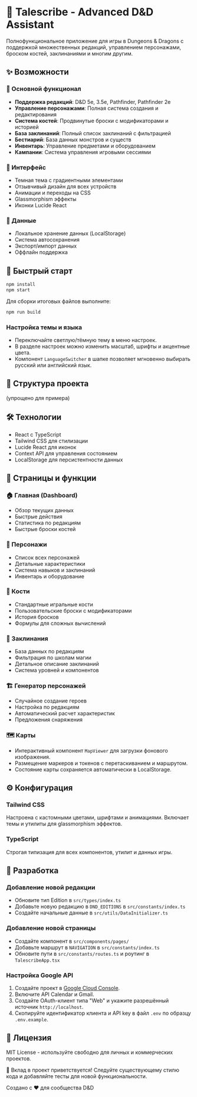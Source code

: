 # 🎲 Talescribe - Advanced D&D Assistant

Полнофункциональное приложение для игры в Dungeons & Dragons с поддержкой множественных редакций, управлением персонажами, броском костей, заклинаниями и многим другим.

## ✨ Возможности

### 🎯 Основной функционал
- **Поддержка редакций**: D&D 5e, 3.5e, Pathfinder, Pathfinder 2e
- **Управление персонажами**: Полная система создания и редактирования
- **Система костей**: Продвинутые броски с модификаторами и историей
- **База заклинаний**: Полный список заклинаний с фильтрацией
- **Бестиарий**: База данных монстров и существ
- **Инвентарь**: Управление предметами и оборудованием
- **Кампании**: Система управления игровыми сессиями

### 🎨 Интерфейс
- Темная тема с градиентными элементами
- Отзывчивый дизайн для всех устройств
- Анимации и переходы на CSS
- Glassmorphism эффекты
- Иконки Lucide React

### 💾 Данные
- Локальное хранение данных (LocalStorage)
- Система автосохранения
- Экспорт/импорт данных
- Оффлайн поддержка

## 🚀 Быстрый старт

```bash
npm install
npm start
```

Для сборки итоговых файлов выполните:

```bash
npm run build
```

### Настройка темы и языка

- Переключайте светлую/тёмную тему в меню настроек.
- В разделе настроек можно изменить масштаб, шрифты и акцентные цвета.
- Компонент `LanguageSwitcher` в шапке позволяет мгновенно выбирать русский или английский язык.

## 📁 Структура проекта
(упрощено для примера)

## 🛠️ Технологии
- React с TypeScript
- Tailwind CSS для стилизации
- Lucide React для иконок
- Context API для управления состоянием
- LocalStorage для персистентности данных

## 📱 Страницы и функции

### 🏠 Главная (Dashboard)
- Обзор текущих данных
- Быстрые действия
- Статистика по редакциям
- Быстрые броски костей

### 👤 Персонажи
- Список всех персонажей
- Детальные характеристики
- Система навыков и заклинаний
- Инвентарь и оборудование

### 🎲 Кости
- Стандартные игральные кости
- Пользовательские броски с модификаторами
- История бросков
- Формулы для сложных вычислений

### 📜 Заклинания
- База данных по редакциям
- Фильтрация по школам магии
- Детальное описание заклинаний
- Система уровней и компонентов

### 🏗️ Генератор персонажей
- Случайное создание героев
- Настройка по редакциям
- Автоматический расчет характеристик
- Предложения снаряжения

### 🗺️ Карты
- Интерактивный компонент `MapViewer` для загрузки фонового изображения.
- Размещение маркеров и токенов с перетаскиванием и маршрутом.
- Состояние карты сохраняется автоматически в LocalStorage.

## ⚙️ Конфигурация

### Tailwind CSS
Настроена с кастомными цветами, шрифтами и анимациями. Включает темы и утилиты для glassmorphism эффектов.

### TypeScript
Строгая типизация для всех компонентов, утилит и данных игры.

## 🔧 Разработка

### Добавление новой редакции
- Обновите тип Edition в `src/types/index.ts`
- Добавьте новую редакцию в `DND_EDITIONS` в `src/constants/index.ts`
- Создайте начальные данные в `src/utils/DataInitializer.ts`

### Добавление новой страницы
- Создайте компонент в `src/components/pages/`
- Добавьте маршрут в `NAVIGATION` в `src/constants/index.ts`
- Обновите пути в `src/constants/routes.ts` и роутинг в `TalescribeApp.tsx`

### Настройка Google API
1. Создайте проект в [Google Cloud Console](https://console.cloud.google.com/).
2. Включите API Calendar и Gmail.
3. Создайте OAuth-клиент типа "Web" и укажите разрешённый источник `http://localhost`.
4. Скопируйте идентификатор клиента и API key в файл `.env` по образцу `.env.example`.

## 📄 Лицензия

MIT License - используйте свободно для личных и коммерческих проектов.

🤝 Вклад в проект приветствуется! Следуйте существующему стилю кода и добавляйте тесты для новой функциональности.

Создано с ❤️ для сообщества D&D
